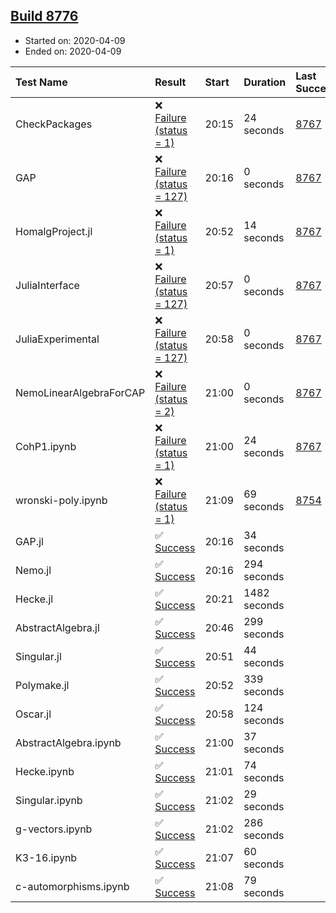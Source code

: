 ## [Build 8776](https://oscarci.mathematik.uni-kl.de/job/oscar/8776/)

* Started on: 2020-04-09
* Ended on: 2020-04-09

| Test Name    | Result | Start | Duration | Last Success | First Failure |
|:-------------|:-------|:------|:---------|:-------------|:--------------|
| CheckPackages | ❌ [Failure (status = 1)](https://oscarci.mathematik.uni-kl.de/job/oscar/8776/artifact/logs/build-8776/CheckPackages.log) | 20:15 | 24 seconds | [8767](https://oscarci.mathematik.uni-kl.de/job/oscar/8767/) | [8768](https://oscarci.mathematik.uni-kl.de/job/oscar/8768/) |
| GAP | ❌ [Failure (status = 127)](https://oscarci.mathematik.uni-kl.de/job/oscar/8776/artifact/logs/build-8776/GAP.log) | 20:16 | 0 seconds | [8767](https://oscarci.mathematik.uni-kl.de/job/oscar/8767/) | [8768](https://oscarci.mathematik.uni-kl.de/job/oscar/8768/) |
| HomalgProject.jl | ❌ [Failure (status = 1)](https://oscarci.mathematik.uni-kl.de/job/oscar/8776/artifact/logs/build-8776/HomalgProject.jl.log) | 20:52 | 14 seconds | [8767](https://oscarci.mathematik.uni-kl.de/job/oscar/8767/) | [8768](https://oscarci.mathematik.uni-kl.de/job/oscar/8768/) |
| JuliaInterface | ❌ [Failure (status = 127)](https://oscarci.mathematik.uni-kl.de/job/oscar/8776/artifact/logs/build-8776/JuliaInterface.log) | 20:57 | 0 seconds | [8767](https://oscarci.mathematik.uni-kl.de/job/oscar/8767/) | [8768](https://oscarci.mathematik.uni-kl.de/job/oscar/8768/) |
| JuliaExperimental | ❌ [Failure (status = 127)](https://oscarci.mathematik.uni-kl.de/job/oscar/8776/artifact/logs/build-8776/JuliaExperimental.log) | 20:58 | 0 seconds | [8767](https://oscarci.mathematik.uni-kl.de/job/oscar/8767/) | [8768](https://oscarci.mathematik.uni-kl.de/job/oscar/8768/) |
| NemoLinearAlgebraForCAP | ❌ [Failure (status = 2)](https://oscarci.mathematik.uni-kl.de/job/oscar/8776/artifact/logs/build-8776/NemoLinearAlgebraForCAP.log) | 21:00 | 0 seconds | [8767](https://oscarci.mathematik.uni-kl.de/job/oscar/8767/) | [8768](https://oscarci.mathematik.uni-kl.de/job/oscar/8768/) |
| CohP1.ipynb | ❌ [Failure (status = 1)](https://oscarci.mathematik.uni-kl.de/job/oscar/8776/artifact/logs/build-8776/CohP1.ipynb.log) | 21:00 | 24 seconds | [8767](https://oscarci.mathematik.uni-kl.de/job/oscar/8767/) | [8768](https://oscarci.mathematik.uni-kl.de/job/oscar/8768/) |
| wronski-poly.ipynb | ❌ [Failure (status = 1)](https://oscarci.mathematik.uni-kl.de/job/oscar/8776/artifact/logs/build-8776/wronski-poly.ipynb.log) | 21:09 | 69 seconds | [8754](https://oscarci.mathematik.uni-kl.de/job/oscar/8754/) | [8755](https://oscarci.mathematik.uni-kl.de/job/oscar/8755/) |
| GAP.jl | ✅ [Success](https://oscarci.mathematik.uni-kl.de/job/oscar/8776/artifact/logs/build-8776/GAP.jl.log) | 20:16 | 34 seconds |  |  |
| Nemo.jl | ✅ [Success](https://oscarci.mathematik.uni-kl.de/job/oscar/8776/artifact/logs/build-8776/Nemo.jl.log) | 20:16 | 294 seconds |  |  |
| Hecke.jl | ✅ [Success](https://oscarci.mathematik.uni-kl.de/job/oscar/8776/artifact/logs/build-8776/Hecke.jl.log) | 20:21 | 1482 seconds |  |  |
| AbstractAlgebra.jl | ✅ [Success](https://oscarci.mathematik.uni-kl.de/job/oscar/8776/artifact/logs/build-8776/AbstractAlgebra.jl.log) | 20:46 | 299 seconds |  |  |
| Singular.jl | ✅ [Success](https://oscarci.mathematik.uni-kl.de/job/oscar/8776/artifact/logs/build-8776/Singular.jl.log) | 20:51 | 44 seconds |  |  |
| Polymake.jl | ✅ [Success](https://oscarci.mathematik.uni-kl.de/job/oscar/8776/artifact/logs/build-8776/Polymake.jl.log) | 20:52 | 339 seconds |  |  |
| Oscar.jl | ✅ [Success](https://oscarci.mathematik.uni-kl.de/job/oscar/8776/artifact/logs/build-8776/Oscar.jl.log) | 20:58 | 124 seconds |  |  |
| AbstractAlgebra.ipynb | ✅ [Success](https://oscarci.mathematik.uni-kl.de/job/oscar/8776/artifact/logs/build-8776/AbstractAlgebra.ipynb.log) | 21:00 | 37 seconds |  |  |
| Hecke.ipynb | ✅ [Success](https://oscarci.mathematik.uni-kl.de/job/oscar/8776/artifact/logs/build-8776/Hecke.ipynb.log) | 21:01 | 74 seconds |  |  |
| Singular.ipynb | ✅ [Success](https://oscarci.mathematik.uni-kl.de/job/oscar/8776/artifact/logs/build-8776/Singular.ipynb.log) | 21:02 | 29 seconds |  |  |
| g-vectors.ipynb | ✅ [Success](https://oscarci.mathematik.uni-kl.de/job/oscar/8776/artifact/logs/build-8776/g-vectors.ipynb.log) | 21:02 | 286 seconds |  |  |
| K3-16.ipynb | ✅ [Success](https://oscarci.mathematik.uni-kl.de/job/oscar/8776/artifact/logs/build-8776/K3-16.ipynb.log) | 21:07 | 60 seconds |  |  |
| c-automorphisms.ipynb | ✅ [Success](https://oscarci.mathematik.uni-kl.de/job/oscar/8776/artifact/logs/build-8776/c-automorphisms.ipynb.log) | 21:08 | 79 seconds |  |  |
